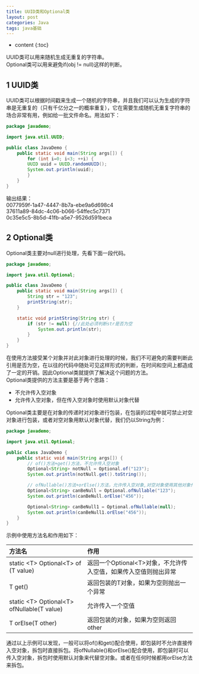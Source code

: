 ```yaml
---
title: UUID类和Optional类
layout: post
categories: Java
tags: java基础
---
```

* content
{:toc}

UUID类可以用来随机生成无重复的字符串。  
Optional类可以用来避免if(obj != null)这样的判断。



## 1 UUID类

UUID类可以根据时间戳来生成一个随机的字符串，并且我们可以认为生成的字符串是无重复的（只有千亿分之一的概率重复），它在需要生成随机无重复字符串的场合非常有用，例如给一批文件命名。用法如下：

```java
package javademo;

import java.util.UUID;

public class JavaDemo {
    public static void main(String args[]) {
        for (int i=0; i<3; ++i) {
        UUID uuid = UUID.randomUUID();
        System.out.println(uuid);
        }
    }
}
```

输出结果：  
0077959f-1a47-4447-8b7a-ebe9a6d698c4  
37611a89-84dc-4c06-b066-54ffec5c7371  
0c35e5c5-8b5d-41fb-a5e7-9526d591beca  

## 2 Optional类

Optional类主要对null进行处理，先看下面一段代码。

```java
package javademo;

import java.util.Optional;

public class JavaDemo {
    public static void main(String args[]) {
        String str = "123";
        printString(str);
    }

    static void printString(String str) {
        if (str != null) {//此处必须判断str是否为空
            System.out.println(str);
        }
    }
}
```

在使用方法接受某个对象并对此对象进行处理的时候，我们不可避免的需要判断此引用是否为空，在以往的代码中随处可见这样形式的判断，在时间和空间上都造成了一定的开销。因此Optional类就提供了解决这个问题的方法。  
Optional类提供的方法主要是基于两个思路：  

- 不允许传入空对象
- 允许传入空对象，但在传入空对象时使用默认对象代替

Optional类主要是在对象的传递时对对象进行包装，在包装的过程中就可禁止对空对象进行包装，或者对空对象用默认对象代替，我们仍以String为例：

```java
package javademo;

import java.util.Optional;

public class JavaDemo {
    public static void main(String args[]) {
        // of()方法+get()方法，不允许传入空对象
        Optional<String> notNull = Optional.of("123");
        System.out.println(notNull.get().toString());

        // ofNullable()方法+orElse()方法，允许传入空对象,对空对象使用其他对象代替
        Optional<String> canBeNull = Optional.ofNullable("123");
        System.out.println(canBeNull.orElse("456"));

        Optional<String> canBeNull1 = Optional.ofNullable(null);
        System.out.println(canBeNull1.orElse("456"));
    }
}
```

示例中使用方法名和作用如下：  



方法名|作用  
:-|:-  
static \<T> Optional\<T> of​(T value)|返回一个Optional\<T>对象，不允许传入空值，如果传入空值则抛出异常  
T get()|返回包装的T对象，如果为空则抛出一个异常  
static \<T> Optional\<T> ofNullable​(T value)|允许传入一个空值  
T orElse​(T other)|返回包装的对象，如果为空则返回other  



通过以上示例可以发现，一般可以将of()和get()配合使用，即包装时不允许直接传入空对象，拆包时直接拆包。将ofNullable()和orElse()配合使用，即包装时可以传入空对象，拆包时使用默认对象来代替空对象。或者在任何时候都用orElse方法来拆包。
